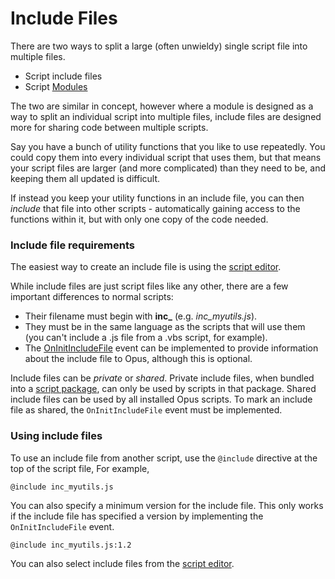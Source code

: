 # Include Files

There are two ways to split a large (often unwieldy) single script file into multiple files.

- Script include files
- Script [Modules](modules.md)

The two are similar in concept, however where a module is designed as a way to split an individual script into multiple files, include files are designed more for sharing code between multiple scripts.

Say you have a bunch of utility functions that you like to use repeatedly. You could copy them into every individual script that uses them, but that means your script files are larger (and more complicated) than they need to be, and keeping them all updated is difficult.

If instead you keep your utility functions in an include file, you can then *include* that file into other scripts - automatically gaining access to the functions within it, but with only one copy of the code needed.

### Include file requirements

The easiest way to create an include file is using the [script editor](../script_editor/README.md).

While include files are just script files like any other, there are a few important differences to normal scripts:

- Their filename must begin with **inc\_** (e.g. *inc_myutils.js*).
- They must be in the same language as the scripts that will use them (you can't include a .js file from a .vbs script, for example).
- The [OnInitIncludeFile](/Manual/reference/scripting_reference/scripting_events/oninitincludefile.md) event can be implemented to provide information about the include file to Opus, although this is optional.

Include files can be *private* or *shared*. Private include files, when bundled into a [script package](script_package.md), can only be used by scripts in that package. Shared include files can be used by all installed Opus scripts. To mark an include file as shared, the `OnInitIncludeFile` event must be implemented.

### Using include files

To use an include file from another script, use the `@include` directive at the top of the script file, For example,

`@include inc_myutils.js`

You can also specify a minimum version for the include file. This only works if the include file has specified a version by implementing the `OnInitIncludeFile` event.

`@include inc_myutils.js:1.2`

You can also select include files from the [script editor](/Manual/scripting/script_editor/README.md).
